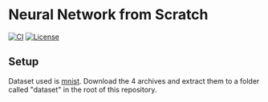 # Neural Network from Scratch

[![CI](https://github.com/mrahhal/neural-network-from-scratch/actions/workflows/ci.yml/badge.svg)](https://github.com/mrahhal/neural-network-from-scratch/actions/workflows/ci.yml)
[![License](https://img.shields.io/badge/license-MIT-blue.svg)](https://opensource.org/licenses/MIT)

## Setup

Dataset used is [mnist](http://yann.lecun.com/exdb/mnist/). Download the 4 archives and extract them to a folder called "dataset" in the root of this repository.
